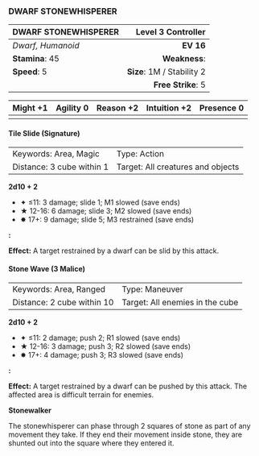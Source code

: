 ### DWARF STONEWHISPERER

| DWARF STONEWHISPERER |     **Level 3 Controller** |
| :------------------- | -------------------------: |
| *Dwarf, Humanoid*    |                  **EV 16** |
| **Stamina**: 45      |              **Weakness**: |
| **Speed**: 5         | **Size**: 1M / Stability 2 |
|                      |         **Free Strike**: 5 |

| **Might** +1 | **Agility** 0 | **Reason** +2 | **Intuition** +2 | **Presence** 0 |
| ------------ | ------------- | ------------- | ---------------- | -------------- |
|              |               |               |                  |                |

#### Tile Slide (Signature)

|                           |                                   |
| :------------------------ | :-------------------------------- |
| Keywords: Area, Magic     | Type: Action                      |
| Distance: 3 cube within 1 | Target: All creatures and objects |

**2d10 + 2**

- ✦ ≤11: 3 damage; slide 1; M1 slowed (save ends)
- ★ 12-16: 6 damage; slide 3; M2 slowed (save ends)
- ✸ 17+: 9 damage; slide 5; M3 restrained (save ends)

**:**

**Effect:** A target restrained by a dwarf can be slid by this attack.

#### Stone Wave (3 Malice)

|                            |                                 |
| :------------------------- | :------------------------------ |
| Keywords: Area, Ranged     | Type: Maneuver                  |
| Distance: 2 cube within 10 | Target: All enemies in the cube |

**2d10 + 2**

- ✦ ≤11: 2 damage; push 2; R1 slowed (save ends)
- ★ 12-16: 3 damage; push 3; R2 slowed (save ends)
- ✸ 17+: 4 damage; push 3; R3 slowed (save ends)

**:**

**Effect:** A target restrained by a dwarf can be pushed by this attack. The affected area is difficult terrain for enemies.

**Stonewalker**

The stonewhisperer can phase through 2 squares of stone as part of any movement they take. If they end their movement inside stone, they are shunted out into the square where they entered it.
